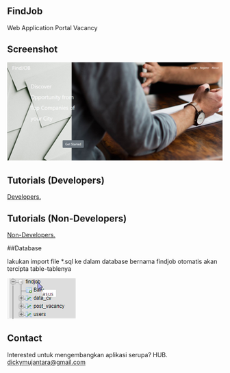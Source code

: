 ## FindJob
Web Application Portal Vacancy

## Screenshot

![homepage](assets/img/homepage.PNG)

## Tutorials (Developers)

[Developers.](tutorial/developers)

## Tutorials (Non-Developers)

[Non-Developers.](tutorial/non-developers)


##Database

lakukan import file *.sql ke dalam database bernama findjob otomatis akan tercipta table-tablenya

![tables](assets/img/tables.PNG)

## Contact
Interested untuk mengembangkan aplikasi serupa? HUB. dickymujantara@gmail.com
